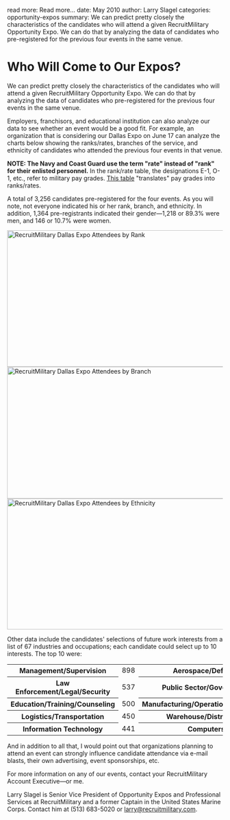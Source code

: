 read more: Read more&hellip;
date: May 2010
author: Larry Slagel
categories: opportunity-expos
summary: We can predict pretty closely the characteristics of the candidates who will attend a given RecruitMilitary Opportunity Expo. We can do that by analyzing the data of candidates who pre-registered for the previous four events in the same venue.

# Who Will Come to Our Expos?

We can predict pretty closely the characteristics of the candidates who will attend a given RecruitMilitary Opportunity Expo. We can do that by analyzing the data of candidates who pre-registered for the previous four events in the same venue. 

Employers, franchisors, and educational institution can also analyze our data to see whether an event would be a good fit.  For example, an organization that is considering our Dallas Expo on June 17 can analyze the charts below showing the ranks/rates, branches of the service, and ethnicity of candidates who attended the previous four events in that venue. 

**NOTE: The Navy and Coast Guard use the term "rate" instead of "rank" for their enlisted personnel.** In the rank/rate table, the designations E-1, O-1, etc., refer to military pay grades. <a href="/attachments/pay_grade_table.jpg" title="Pay Grade Table" onclick="return popWindow(this, {title: 'PayGradeTable', width: 715, height: 492})">This table</a> "translates" pay grades into ranks/rates.

A total of 3,256 candidates pre-registered for the four events. As you will note, not everyone indicated his or her rank, branch, and ethnicity. In addition, 1,364 pre-registrants indicated their gender—1,218 or 89.3% were men, and 146 or 10.7% were women.

<img src="/attachments/dallas_ranks.jpg" width="550" height="318" alt="RecruitMilitary Dallas Expo Attendees by Rank" />
<img src="/attachments/dallas_branches.jpg" width="550" height="307" alt="RecruitMilitary Dallas Expo Attendees by Branch" />
<img src="/attachments/dallas_ethnicity.jpg" width="550" height="305" alt="RecruitMilitary Dallas Expo Attendees by Ethnicity" />

Other data include the candidates' selections of future work interests from a list of 67 industries and occupations; each candidate could select up to 10 interests. The top 10 were:

<table class="job-interest" cellspacing="0" cellpadding="0">
  <tr>
    <th>
      Management/Supervision
    </th>
    <td class="pad right">
      898
    </td>
    <th>
      Aerospace/Defense
    </th>
    <td>
      545
    </td>
  </tr>
  <tr>
    <th>
      Law Enforcement/Legal/Security
    </th>
    <td class="pad right">
      537
    </td>
    <th>
      Public Sector/Government
    </th>
    <td>
      514
    </td>
  </tr>
  <tr>
    <th>
      Education/Training/Counseling
    </th>
    <td class="pad right">
      500
    </td>
    <th>
      Manufacturing/Operations/Production
    </th>
    <td>
      464
    </td>
  </tr>
  <tr>
    <th>
      Logistics/Transportation
    </th>
    <td class="pad right">
      450
    </td>
    <th>
      Warehouse/Distribution
    </th>
    <td>
      447
    </td>
  </tr>
  <tr>
    <th>
      Information Technology
    </th>
    <td class="pad right">
      441
    </td>
    <th>
      Computers
    </th>
    <td>
      440
    </td>
  </tr>
</table>

And in addition to all that, I would point out that organizations planning to attend an event can strongly influence candidate attendance via e-mail blasts, their own advertising, event sponsorships, etc. 

For more information on any of our events, contact your RecruitMilitary Account Executive—or me.

<p class="author">Larry Slagel is Senior Vice President of Opportunity Expos and Professional Services at RecruitMilitary and a former Captain in the United States Marine Corps. Contact him at (513) 683-5020 or <a href="mailto:&#x6C;&#x61;&#x72;&#x72;&#x79;&#x40;&#x72;&#x65;&#x63;&#x72;&#x75;&#x69;&#x74;&#x6D;&#x69;&#x6C;&#x69;&#x74;&#x61;&#x72;&#x79;&#x2E;&#x63;&#x6F;&#x6D;" title="Email Larry Slagel">&#x6C;&#x61;&#x72;&#x72;&#x79;&#x40;&#x72;&#x65;&#x63;&#x72;&#x75;&#x69;&#x74;&#x6D;&#x69;&#x6C;&#x69;&#x74;&#x61;&#x72;&#x79;&#x2E;&#x63;&#x6F;&#x6D;</a>.</p>
